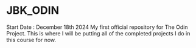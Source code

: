 # JBK_ODIN
Start Date : December 18th 2024
My first official repository for The Odin Project. 
This is where I will be putting all of the completed projects I do in this course for now.
